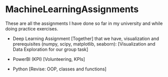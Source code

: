 # MachineLearningAssignments

These are all the assignments I have done so far in my university and while doing practice exercises.
- Deep Learning Assignment [Together] that we have, visualization and prerequisites (numpy, scipy, matplotlib, seaborn):
  [Visualization and Data Exploration for our group task]

- PowerBI (KPI)
  [Volunteering, KPIs]

- Python
   [Revise: OOP, classes and functions]
